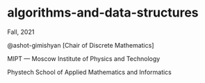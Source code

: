 # algorithms-and-data-structures

Fall, 2021

@ashot-gimishyan [Chair of Discrete Mathematics]

MIPT — Moscow Institute of Physics and Technology

Phystech School of Applied Mathematics and Informatics
